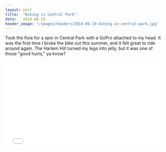 ```yaml
---
layout: post
title:  "Biking in Central Park"
date:   2014-06-19
header_image: "/images/headers/2014-06-19-biking-in-central-park.jpg"
---
```


Took the fixie for a spin in Central Park with a GoPro attached to my head. It was the first time I broke the bike out this summer, and it felt great to ride around again. The Harlem Hill turned my legs into jelly, but it was one of those "good hurts," ya know?

<iframe src="//player.vimeo.com/video/98637000" width="500" height="281" frameborder="0" webkitallowfullscreen mozallowfullscreen allowfullscreen></iframe>
